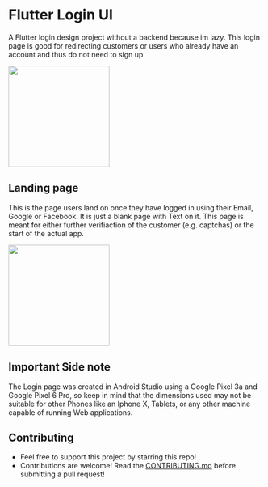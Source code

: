 # **Flutter Login UI**
A Flutter login design project without a backend because im lazy. This login page is good for redirecting customers or users who already have an account and thus do not need to sign up

<img src="https://cdn.discordapp.com/attachments/1024367814938738729/1049697285044445224/image.png" width="200">

## **Landing page**
This is the page users land on once they have logged in using their Email, Google or Facebook. It is just a blank page with Text on it. This page is meant for either further verifiaction of the customer (e.g. captchas) or the start of the actual app.

<img src="https://cdn.discordapp.com/attachments/1024367814938738729/1049695004098039828/image.png" width="200">

## Important Side note

The Login page was created in Android Studio using a Google Pixel 3a and Google Pixel 6 Pro, so keep in mind that the dimensions used may not be suitable for other Phones like an Iphone X, Tablets, or any other machine capable of running Web applications.

## Contributing

- Feel free to support this project by starring this repo!
- Contributions are welcome! Read the [CONTRIBUTING.md](https://github.com/masterfloh/FlutterLogin/CONTRIBUTING.md) before submitting a pull request!
 
